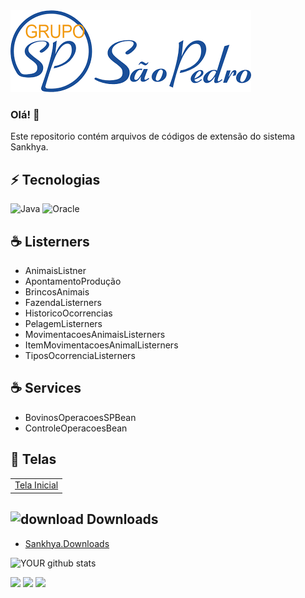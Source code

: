 <img src="https://github.com/rondybrandao/gsp-bovino/blob/main/img-logo.gsp.png">

### Olá! 👋
Este repositorio contém arquivos de códigos de extensão do sistema Sankhya.

## ⚡ Tecnologias
![Java](https://img.shields.io/badge/-java-E34A86?style=flat-square&logo=java)
![Oracle](https://img.shields.io/badge/-oracle-red?style=flat-square&logo=oracle)

## ☕️ Listerners
 
* AnimaisListner
* ApontamentoProdução
* BrincosAnimais
* FazendaListerners
* HistoricoOcorrencias
* PelagemListerners
* MovimentacoesAnimaisListerners
* ItemMovimentacoesAnimalListerners
* TiposOcorrenciaListerners

## ☕️ Services

* BovinosOperacoesSPBean
* ControleOperacoesBean
 
## 🚀 Telas

 <table>
  <tbody>
    <tr>
      <td><a href="http://refrial.nuvemdatacom.com.br:9586/mge/system.jsp#app/YnIuY29tLnNhbmtoeWEubWVudS5hZGljaW9uYWwuQURfTElCTUJD">Tela Inicial</a></td>
    </tr>
    
  </tbody>
</table>

## ![download](https://user-images.githubusercontent.com/108894680/186968350-b54975cc-9c32-4fbd-8da0-88d8105b610a.png) Downloads
* [Sankhya.Downloads ](http://downloads.sankhya.com.br/downloads?app=outros#)

  
![YOUR github stats](https://github-readme-stats.vercel.app/api?username=rondynely)


[<img src="https://img.shields.io/badge/twitter-%231DA1F2.svg?&style=for-the-badge&logo=twitter&logoColor=white" />](https://twitter.com/rondynely)   [<img src="https://img.shields.io/badge/linkedin-%230077B5.svg?&style=for-the-badge&logo=linkedin&logoColor=white" />](https://www.linkedin.com/in/rondynely/) [<img src = "https://img.shields.io/badge/instagram-%23E4405F.svg?&style=for-the-badge&logo=instagram&logoColor=white">](https://www.instagram.com/rondynely/)
